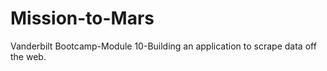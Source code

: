 # Mission-to-Mars
Vanderbilt Bootcamp-Module 10-Building an application to scrape data off the web.
